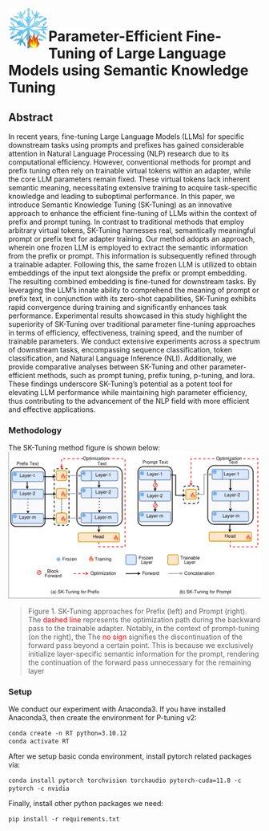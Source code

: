 <img align="left" width="80" height="80" alt="Shohanur Islam Sobuj" src="assets/skt_logo.png"/>

#  Parameter-Efficient Fine-Tuning of Large Language Models using Semantic Knowledge Tuning

## Abstract
In recent years, fine-tuning Large Language Models (LLMs) for specific downstream tasks using prompts and prefixes has
gained considerable attention in Natural Language Processing (NLP) research due to its computational efficiency. However,
conventional methods for prompt and prefix tuning often rely on trainable virtual tokens within an adapter, while the core
LLM parameters remain fixed. These virtual tokens lack inherent semantic meaning, necessitating extensive training to
acquire task-specific knowledge and leading to suboptimal performance. In this paper, we introduce Semantic Knowledge
Tuning (SK-Tuning) as an innovative approach to enhance the efficient fine-tuning of LLMs within the context of prefix and
prompt tuning. In contrast to traditional methods that employ arbitrary virtual tokens, SK-Tuning harnesses real, semantically
meaningful prompt or prefix text for adapter training. Our method adopts an approach, wherein one frozen LLM is employed to
extract the semantic information from the prefix or prompt. This information is subsequently refined through a trainable adapter.
Following this, the same frozen LLM is utilized to obtain embeddings of the input text alongside the prefix or prompt embedding.
The resulting combined embedding is fine-tuned for downstream tasks. By leveraging the LLM’s innate ability to comprehend
the meaning of prompt or prefix text, in conjunction with its zero-shot capabilities, SK-Tuning exhibits rapid convergence during
training and significantly enhances task performance. Experimental results showcased in this study highlight the superiority
of SK-Tuning over traditional parameter fine-tuning approaches in terms of efficiency, effectiveness, training speed, and the
number of trainable parameters. We conduct extensive experiments across a spectrum of downstream tasks, encompassing
sequence classification, token classification, and Natural Language Inference (NLI). Additionally, we provide comparative
analyses between SK-Tuning and other parameter-efficient methods, such as prompt tuning, prefix tuning, p-tuning, and
lora. These findings underscore SK-Tuning’s potential as a potent tool for elevating LLM performance while maintaining high
parameter efficiency, thus contributing to the advancement of the NLP field with more efficient and effective applications.



### Methodology
The SK-Tuning method figure is shown below:
![SK-Tuning](assets/sk_tuning.png)
> Figure 1. SK-Tuning approaches for Prefix (left) and Prompt (right). The <span style="color:red">dashed line</span> represents the optimization path during
the backward pass to the trainable adapter. Notably, in the context of prompt-tuning (on the right), the The <span style="color:red">no sign</span> signifies the
discontinuation of the forward pass beyond a certain point. This is because we exclusively initialize layer-specific semantic
information for the prompt, rendering the continuation of the forward pass unnecessary for the remaining layer



### Setup
We conduct our experiment with Anaconda3. If you have installed Anaconda3, then create the environment for P-tuning v2:

```shell
conda create -n RT python=3.10.12
conda activate RT
```

After we setup basic conda environment, install pytorch related packages via:

```shell
conda install pytorch torchvision torchaudio pytorch-cuda=11.8 -c pytorch -c nvidia
```

Finally, install other python packages we need:

```shell
pip install -r requirements.txt
```
